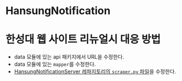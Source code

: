 # HansungNotification
 
# 한성대 웹 사이트 리뉴얼시 대응 방법

- data 모듈에 있는 api 패키지에서 URL을 수정한다.
- data 모듈에 있는 `mapper`를 수정한다.
- [HansungNotificationServer 레파지토리의 `scraper.py` 파일](https://github.com/jja08111/HansungNotificationServer/blob/main/scraper.py)을 수정한다.